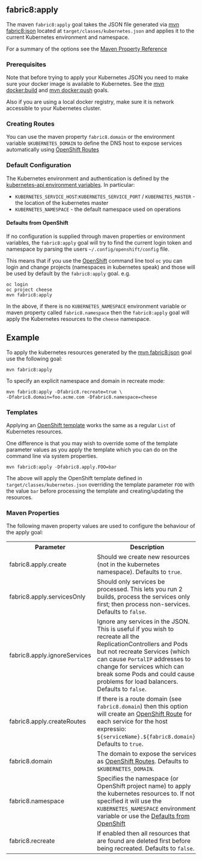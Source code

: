 ## fabric8:apply

The maven `fabric8:apply` goal takes the JSON file generated via [mvn fabric8:json](mavenFarbic8Json.html) located at `target/classes/kubernetes.json` and applies it to the current Kubernetes environment and namespace. 

For a summary of the options see the [Maven Property Reference](#maven-properties)

### Prerequisites

Note that before trying to apply your Kubernetes JSON you need to make sure your docker image is available to Kubernetes. See the [mvn docker:build](mavenDockerBuild.html) and [mvn docker:push](mavenDockerPush.html) goals. 

Also if you are using a local docker registry, make sure it is network accessible to your Kubernetes cluster.

### Creating Routes

You can use the maven property `fabric8.domain` or the environment variable `$KUBERNETES_DOMAIN` to define the DNS host to expose services automatically using [OpenShift Routes](http://docs.openshift.org/latest/admin_guide/router.html)

### Default Configuration

The Kubernetes environment and authentication is defined by the [kubernetes-api environment variables](https://github.com/fabric8io/fabric8/tree/master/components/kubernetes-api#configuration). In particular:

* `KUBERNETES_SERVICE_HOST`:`KUBERNETES_SERVICE_PORT` / `KUBERNETES_MASTER` - the location of the kubernetes master
* `KUBERNETES_NAMESPACE` - the default namespace used on operations

#### Defaults from OpenShift

If no configuration is supplied through maven properties or environment variables, the `fabric8:apply` goal will try to find the current login token and namespace by parsing the users `~/.config/openshift/config` file.

This means that if you use the [OpenShift](http://www.openshift.org/) command line tool `oc` you can login and change projects (namespaces in kubernetes speak) and those will be used by default by the `fabric8:apply` goal. e.g.

```
oc login
oc project cheese
mvn fabric8:apply
```

In the above, if there is no `KUBERNETES_NAMESPACE` environment variable or maven property called `fabric8.namespace` then the `fabric8:apply` goal will apply the Kubernetes resources to the `cheese` namespace.

## Example

To apply the kubernetes resources generated by the [mvn fabric8:json](mavenFabric8Json.html) goal use the following goal:

    mvn fabric8:apply

To specify an explicit namespace and domain in recreate mode:

    mvn fabric8:apply -Dfabric8.recreate=true \
    -Dfabric8.domain=foo.acme.com -Dfabric8.namespace=cheese   

### Templates

Applying an [OpenShift template](http://docs.openshift.org/latest/dev_guide/templates.html) works the same as a regular `List` of Kubernetes resources. 

One difference is that you may wish to override some of the template parameter values as you apply the template which you can do on the command line via system properties.

    mvn fabric8:apply -Dfabric8.apply.FOO=bar
    
The above will apply the OpenShift template defined in `target/classes/kubernetes.json` overriding the template parameter `FOO` with the value `bar` before processing the template and creating/updating the resources.    

### Maven Properties

The following maven property values are used to configure the behaviour of the apply goal:

<table class="table table-striped">
<tr>
<th>Parameter</th>
<th>Description</th>
</tr>
<tr>
<td>fabric8.apply.create</td>
<td>Should we create new resources (not in the kubernetes namespace). Defaults to <code>true</code>.</td>
</tr>
<tr>
<td>fabric8.apply.servicesOnly</td>
<td>Should only services be processed. This lets you run 2 builds, process the services only first; then process non-services. Defaults to <code>false</code>.</td>
</tr>
<tr>
<td>fabric8.apply.ignoreServices</td>
<td>Ignore any services in the JSON. This is useful if you wish to recreate all the ReplicationControllers and Pods but not recreate Services (which can cause <code>PortalIP</code> addresses to change for services which can break some Pods and could cause problems for load balancers. Defaults to <code>false</code>.</td>
</tr>
<tr>
<td>fabric8.apply.createRoutes</td>
<td>If there is a route domain (see <code>fabric8.domain</code>) then this option will create an <a href="http://docs.openshift.org/latest/admin_guide/router.html">OpenShift Route</a> for each service for the host expressio: <code>${serviceName}.${fabric8.domain}</code>. Defaults to <code>true</code>.</td>
</tr>
<tr>
<td>fabric8.domain</td>
<td>The domain to expose the services as <a href="http://docs.openshift.org/latest/admin_guide/router.html">OpenShift Routes</a>. Defaults to <code>$KUBERNETES_DOMAIN</code>.</td>
</tr>
<tr>
<td>fabric8.namespace</td>
<td>Specifies the namespace (or OpenShift project name) to apply the kubernetes resources to. If not specified it will use the <code>KUBERNETES_NAMESPACE</code> environment variable or use the <a href="#defaults-from-openshift">Defaults from OpenShift</a></td>
</tr>
<tr>
<td>fabric8.recreate</td>
<td>If enabled then all resources that are found are deleted first before being recreated. Defaults to <code>false</code>.</td>
</tr>
</table>

